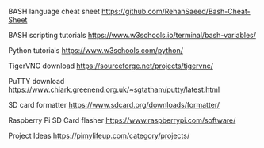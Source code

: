 BASH language cheat sheet
https://github.com/RehanSaeed/Bash-Cheat-Sheet

BASH scripting tutorials
https://www.w3schools.io/terminal/bash-variables/

Python tutorials
https://www.w3schools.com/python/

TigerVNC download
https://sourceforge.net/projects/tigervnc/

PuTTY download
https://www.chiark.greenend.org.uk/~sgtatham/putty/latest.html

SD card formatter
https://www.sdcard.org/downloads/formatter/

Raspberry Pi SD Card flasher
https://www.raspberrypi.com/software/

Project Ideas
https://pimylifeup.com/category/projects/
